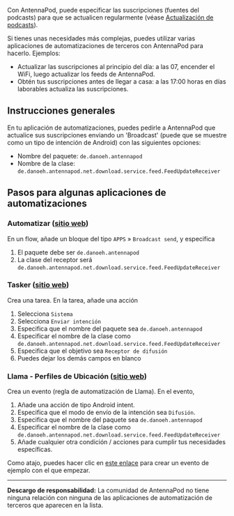 Con AntennaPod, puede especificar las suscripciones (fuentes del podcasts) para que se actualicen regularmente (véase [Actualización de podcasts](/documentation/automation/refreshing-podcasts)).

Si tienes unas necesidades más complejas, puedes utilizar varias aplicaciones de automatizaciones de terceros con AntennaPod para hacerlo. Ejemplos:

- Actualizar las suscripciones al principio del día: a las 07, encender el WiFi, luego actualizar los feeds de AntennaPod.
- Obtén tus suscripciones antes de llegar a casa: a las 17:00 horas en días laborables actualiza las suscripciones.

## Instrucciones generales

En tu aplicación de automatizaciones, puedes pedirle a AntennaPod que actualice sus suscripciones enviando un 'Broadcast' (puede que se muestre como un tipo de intención de Android) con las siguientes opciones:

- Nombre del paquete: `de.danoeh.antennapod`
- Nombre de la clase: `de.danoeh.antennapod.net.download.service.feed.FeedUpdateReceiver`

## Pasos para algunas aplicaciones de automatizaciones

### Automatizar ([sitio web](https://llamalab.com/automate/))

En un flow, añade un bloque del tipo `APPS` » `Broadcast send`, y especifica

1. El paquete debe ser `de.danoeh.antennapod`
1. La clase del receptor será `de.danoeh.antennapod.net.download.service.feed.FeedUpdateReceiver`

### Tasker ([sitio web](https://tasker.joaoapps.com/))

Crea una tarea. En la tarea, añade una acción

1. Selecciona `Sistema`
1. Selecciona `Enviar intención`
1. Especifica que el nombre del paquete sea `de.danoeh.antennapod`
1. Especificar el nombre de la clase como `de.danoeh.antennapod.net.download.service.feed.FeedUpdateReceiver`
1. Especifica que el objetivo sea `Receptor de difusión`
1. Puedes dejar los demás campos en blanco

### Llama - Perfiles de Ubicación ([sitio web](http://kebabapps.blogspot.com/search/label/Llama))

Crea un evento (regla de automatización de Llama). En el evento,

1. Añade una acción de tipo Android intent.
1. Especifica que el modo de envío de la intención sea `Difusión`.
1. Especifica que el nombre del paquete sea `de.danoeh.antennapod`
1. Especificar el nombre de la clase como `de.danoeh.antennapod.net.download.service.feed.FeedUpdateReceiver`
1. Añade cualquier otra condición / acciones para cumplir tus necesidades específicas.

Como atajo, puedes hacer clic en [este enlace](http://llama.location.profiles/AntennaPod+feeds+Update/AntennaPod+feeds+Update%7C0-1-0-0-0-0-0-0-1-0--0-%7C%3A%7Ct%7C420%7C425%7Cai%7Cde.danoeh.antennapod%7CFgAAAGEAbgBkAHIAbwBpAGQALgBjAG8AbgB0AGUAbgB0AC4ASQBuAHQAZQBuAHQAAAAAAP%2F%2F%2F%2F8AAAAA%2F%2F%2F%2F%2FwAAAAD%2F%2F%2F%2F%2F%2F%2F%2F%2F%2FxQAAABkAGUALgBkAGEAbgBvAGUAaAAuAGEAbgB0AGUAbgBuAGEAcABvAGQAAAAAADUAAABkAGUALgBkAGEAbgBvAGUAaAAuAGEAbgB0AGUAbgBuAGEAcABvAGQALgBjAG8AcgBlAC4AcgBlAGMAZQBpAHYAZQByAC4ARgBlAGUAZABVAHAAZABhAHQAZQBSAGUAYwBlAGkAdgBlAHIAAAAAAAAAAAAAAAAAAAAAAAAA%2Fv%2F%2F%2F%2F%2F%2F%2F%2F8%3D%7C2%7C) para crear un evento de ejemplo con el que empezar.

***

**Descargo de responsabilidad:** La comunidad de AntennaPod no tiene ninguna relación con ninguna de las aplicaciones de automatización de terceros que aparecen en la lista.

